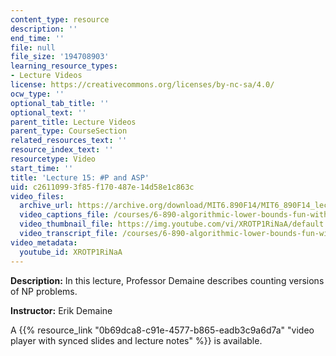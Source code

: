 ```yaml
---
content_type: resource
description: ''
end_time: ''
file: null
file_size: '194708903'
learning_resource_types:
- Lecture Videos
license: https://creativecommons.org/licenses/by-nc-sa/4.0/
ocw_type: ''
optional_tab_title: ''
optional_text: ''
parent_title: Lecture Videos
parent_type: CourseSection
related_resources_text: ''
resource_index_text: ''
resourcetype: Video
start_time: ''
title: 'Lecture 15: #P and ASP'
uid: c2611099-3f85-f170-487e-14d58e1c863c
video_files:
  archive_url: https://archive.org/download/MIT6.890F14/MIT6_890F14_lec15_300k.mp4
  video_captions_file: /courses/6-890-algorithmic-lower-bounds-fun-with-hardness-proofs-fall-2014/c5c8daa42f795c84b317693d35f54962_XROTP1RiNaA.vtt
  video_thumbnail_file: https://img.youtube.com/vi/XROTP1RiNaA/default.jpg
  video_transcript_file: /courses/6-890-algorithmic-lower-bounds-fun-with-hardness-proofs-fall-2014/6ca020c9a2e8c271bc33a93d1d0a1e73_XROTP1RiNaA.pdf
video_metadata:
  youtube_id: XROTP1RiNaA
---
```


**Description:** In this lecture, Professor Demaine describes counting versions of NP problems.

**Instructor:** Erik Demaine

A {{% resource_link "0b69dca8-c91e-4577-b865-eadb3c9a6d7a" "video player with synced slides and lecture notes" %}} is available.

